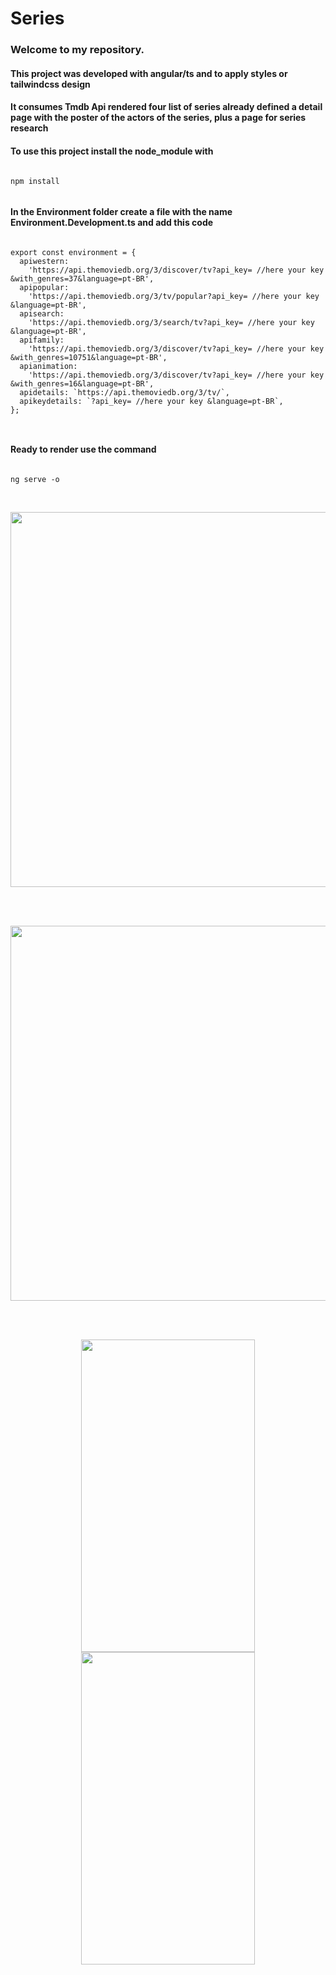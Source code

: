 # Series
<h3> Welcome to my repository.</h3>
<h4>This project was developed with angular/ts and to apply styles or tailwindcss design</h4>
<h4>It consumes Tmdb Api rendered four list of series already defined a detail page with the poster of the actors of the series, plus a page for series research</h4>
<h4>To use this project install the node_module with</h4>

````

npm install


````

<h4>In the Environment folder create a file with the name Environment.Development.ts and add this code</h4>


````

export const environment = {
  apiwestern:
    'https://api.themoviedb.org/3/discover/tv?api_key= //here your key &with_genres=37&language=pt-BR',
  apipopular:
    'https://api.themoviedb.org/3/tv/popular?api_key= //here your key  &language=pt-BR',
  apisearch:
    'https://api.themoviedb.org/3/search/tv?api_key= //here your key &language=pt-BR',
  apifamily:
    'https://api.themoviedb.org/3/discover/tv?api_key= //here your key &with_genres=10751&language=pt-BR',
  apianimation:
    'https://api.themoviedb.org/3/discover/tv?api_key= //here your key &with_genres=16&language=pt-BR',
  apidetails: `https://api.themoviedb.org/3/tv/`,
  apikeydetails: `?api_key= //here your key &language=pt-BR`,
};



````

<h4>Ready to render use the command</h4>

````

ng serve -o


````
<br>



<img align="center" alto="Caio-page-serie"  height="600"  width="1280" src="https://github.com/Caio-Vieira/tvseries-angular.ts/assets/129814574/e9e72587-e37e-4ba5-a45a-f960095fc359">

<br></br>

<img align="center" alto="Caio-page-serie"  height="600"  width="1280" src="https://github.com/Caio-Vieira/tvseries-angular.ts/assets/129814574/df62d0ba-5f24-47a3-a378-8fe5883ab036">

<br></br>



<div display= "flex" align="center">
<img align="center" alto="Caio-page-serie"  height="500" width="278" src="https://github.com/Caio-Vieira/tvseries-angular.ts/assets/129814574/3a23adc4-604f-4ac0-ba80-e8e9f4f2c2f9">  
<img align="center" alto="Caio-page-serie"  height="500"  width="278" src="https://github.com/Caio-Vieira/movie_site/assets/129814574/e41eff40-538b-4a81-b7c4-3eccf7bb4964">
</div>




